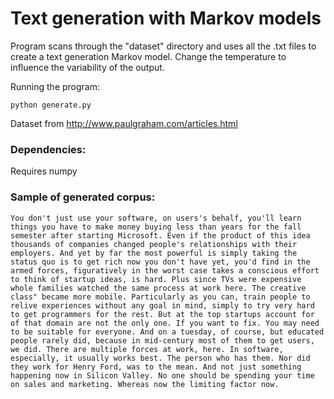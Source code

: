 # Text generation with Markov models

Program scans through the "dataset" directory and uses all the .txt files to create a text generation Markov model. Change the temperature to influence the variability of the output. 

Running the program:
```
python generate.py
```

Dataset from http://www.paulgraham.com/articles.html

### Dependencies:
Requires numpy

### Sample of generated corpus:
```
You don't just use your software, on users's behalf, you'll learn things you have to make money buying less than years for the fall semester after starting Microsoft. Even if the product of this idea thousands of companies changed people's relationships with their employers. And yet by far the most powerful is simply taking the status quo is to get rich now you don't have yet, you'd find in the armed forces, figuratively in the worst case takes a conscious effort to think of startup ideas, is hard. Plus since TVs were expensive whole families watched the same process at work here. The creative class" became more mobile. Particularly as you can, train people to relive experiences without any goal in mind, simply to try very hard to get programmers for the rest. But at the top startups account for of that domain are not the only one. If you want to fix. You may need to be suitable for everyone. And on a tuesday, of course, but educated people rarely did, because in mid-century most of them to get users, we did. There are multiple forces at work, here. In software, especially, it usually works best. The person who has them. Nor did they work for Henry Ford, was to the mean. And not just something happening now in Silicon Valley. No one should be spending your time on sales and marketing. Whereas now the limiting factor now.
```